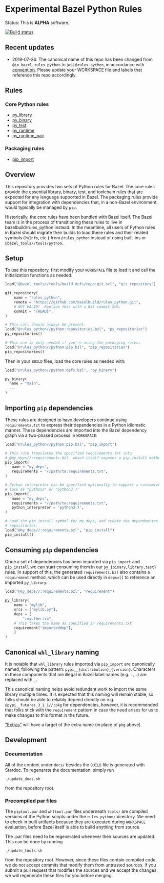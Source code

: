 # Experimental Bazel Python Rules

Status: This is **ALPHA** software.

[![Build status](https://badge.buildkite.com/0bcfe58b6f5741aacb09b12485969ba7a1205955a45b53e854.svg)](https://buildkite.com/bazel/python-rules-python-postsubmit)

## Recent updates

* 2019-07-26: The canonical name of this repo has been changed from `@io_bazel_rules_python` to just `@rules_python`, in accordance with [convention](https://docs.bazel.build/versions/master/skylark/deploying.html#workspace). Please update your WORKSPACE file and labels that reference this repo accordingly.

## Rules

### Core Python rules

* [py_library](docs/python.md#py_library)
* [py_binary](docs/python.md#py_binary)
* [py_test](docs/python.md#py_test)
* [py_runtime](docs/python.md#py_runtime)
* [py_runtime_pair](docs/python.md#py_runtime_pair)

### Packaging rules

* [pip_import](docs/pip.md#pip_import)

## Overview

This repository provides two sets of Python rules for Bazel. The core rules
provide the essential library, binary, test, and toolchain rules that are
expected for any language supported in Bazel. The packaging rules provide
support for integration with dependencies that, in a non-Bazel environment,
would typically be managed by `pip`.

Historically, the core rules have been bundled with Bazel itself. The Bazel
team is in the process of transitioning these rules to live in
bazelbuild/rules_python instead. In the meantime, all users of Python rules in
Bazel should migrate their builds to load these rules and their related symbols
(`PyInfo`, etc.) from `@rules_python` instead of using built-ins or
`@bazel_tools//tools/python`.

## Setup

To use this repository, first modify your `WORKSPACE` file to load it and call
the initialization functions as needed:

```python
load("@bazel_tools//tools/build_defs/repo:git.bzl", "git_repository")

git_repository(
    name = "rules_python",
    remote = "https://github.com/bazelbuild/rules_python.git",
    # NOT VALID!  Replace this with a Git commit SHA.
    commit = "{HEAD}",
)

# This call should always be present.
load("@rules_python//python:repositories.bzl", "py_repositories")
py_repositories()

# This one is only needed if you're using the packaging rules.
load("@rules_python//python:pip.bzl", "pip_repositories")
pip_repositories()
```

Then in your `BUILD` files, load the core rules as needed with:

``` python
load("@rules_python//python:defs.bzl", "py_binary")

py_binary(
  name = "main",
  ...
)
```

## Importing `pip` dependencies

These rules are designed to have developers continue using `requirements.txt`
to express their dependencies in a Python idiomatic manner.  These dependencies
are imported into the Bazel dependency graph via a two-phased process in
`WORKSPACE`:

```python
load("@rules_python//python:pip.bzl", "pip_import")

# This rule translates the specified requirements.txt into
# @my_deps//:requirements.bzl, which itself exposes a pip_install method.
pip_import(
   name = "my_deps",
   requirements = "//path/to:requirements.txt",
)

# Python interpreter can be specified optionally to support a customized version,
# such as "python3" or "python3.7"
pip_import(
   name = "my_deps",
   requirements = "//path/to:requirements.txt",
   python_interpreter = 'python3.7',
)

# Load the pip_install symbol for my_deps, and create the dependencies'
# repositories.
load("@my_deps//:requirements.bzl", "pip_install")
pip_install()
```

## Consuming `pip` dependencies

Once a set of dependencies has been imported via `pip_import` and `pip_install`
we can start consuming them in our `py_{binary,library,test}` rules.  In support
of this, the generated `requirements.bzl` also contains a `requirement` method,
which can be used directly in `deps=[]` to reference an imported `py_library`.

```python
load("@my_deps//:requirements.bzl", "requirement")

py_library(
    name = "mylib",
    srcs = ["mylib.py"],
    deps = [
        ":myotherlib",
	# This takes the name as specified in requirements.txt
	requirement("importeddep"),
    ]
)
```

## Canonical `whl_library` naming

It is notable that `whl_library` rules imported via `pip_import` are canonically
named, following the pattern: `pypi__{distribution}_{version}`.  Characters in
these components that are illegal in Bazel label names (e.g. `-`, `.`) are
replaced with `_`.

This canonical naming helps avoid redundant work to import the same library
multiple times.  It is expected that this naming will remain stable, so folks
should be able to reliably depend directly on e.g. `@pypi__futures_3_1_1//:pkg`
for dependencies, however, it is recommended that folks stick with the
`requirement` pattern in case the need arises for us to make changes to this
format in the future.

["Extras"](
https://packaging.python.org/tutorials/installing-packages/#installing-setuptools-extras)
will have a target of the extra name (in place of `pkg` above).

## Development

### Documentation

All of the content under `docs/` besides the `BUILD` file is generated with
Stardoc. To regenerate the documentation, simply run

```shell
./update_docs.sh
```

from the repository root.

### Precompiled par files

The `piptool.par` and `whltool.par` files underneath `tools/` are compiled
versions of the Python scripts under the `rules_python/` directory. We need to
check in built artifacts because they are executed during `WORKSPACE`
evaluation, before Bazel itself is able to build anything from source.

The .par files need to be regenerated whenever their sources are updated. This
can be done by running

```shell
./update_tools.sh
```

from the repository root. However, since these files contain compiled code,
we do not accept commits that modify them from untrusted sources. If you submit
a pull request that modifies the sources and we accept the changes, we will
regenerate these files for you before merging.
